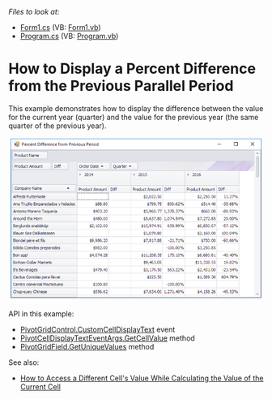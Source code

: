 <!-- default file list -->
*Files to look at*:

* [Form1.cs](./CS/WindowsApplication3/Form1.cs) (VB: [Form1.vb](./VB/WindowsApplication3/Form1.vb))
* [Program.cs](./CS/WindowsApplication3/Program.cs) (VB: [Program.vb](./VB/WindowsApplication3/Program.vb))
<!-- default file list end -->
# How to Display a Percent Difference from the Previous Parallel Period

This example demonstrates how to display the difference between the value for the current year (quarter) and the value for the previous year (the same quarter of the previous year).

![screenshot](https://github.com/DevExpress-Examples/getting-a-summary-value-for-a-previous-period-while-calculating-the-current-one-e2125/blob/13.1.4%2B/images/screenshot.png)

API in this example:

* [PivotGridControl.CustomCellDisplayText](http://docs.devexpress.com/WindowsForms/DevExpress.XtraPivotGrid.PivotGridControl.CustomCellDisplayText) event
* [PivotCellDisplayTextEventArgs.GetCellValue](https://docs.devexpress.com/WPF/DevExpress.Xpf.PivotGrid.PivotCellBaseEventArgs.GetCellValue(System.Object---System.Object---DevExpress.Xpf.PivotGrid.PivotGridField)) method
* [PivotGridField.GetUniqueValues](https://docs.devexpress.com/CoreLibraries/DevExpress.XtraPivotGrid.PivotGridFieldBase.GetUniqueValues.overloads) method

See also:

* [How to Access a Different Cell's Value While Calculating the Value of the Current Cell](https://github.com/DevExpress-Examples/how-to-access-other-cell-value-while-calculating-the-current-cell-e1110#how-to-access-other-cell-value-while-calculating-the-current-cell)
